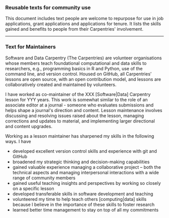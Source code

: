 ### Reusable texts for community use

This document includes text people are welcome to repurpose for use in job applications, grant applications and applications for tenure. 
It lists the skills gained and benefits to people from their Carpentries' involvement.

----------------------------------------------------------------------------------------------------------------------------

### Text for Maintainers

Software and Data Carpentry (The Carpentries) are volunteer organisations whose members teach foundational computational 
and data skills to researchers, e.g., programming basics in R and Python, use of the command line, and version control. 
Housed on GitHub, all Carpentries’ lessons are open source, with an open contribution model, and lessons are 
collaboratively created and maintained by volunteers.

I have worked as co-maintainer of the XXX [Software|Data] Carpentry lesson for YYY years. This work is somewhat similar 
to the role of an associate editor at a journal - someone who evaluates submissions and helps shape a journal's direction and 
content. Lesson maintenance involves discussing and resolving issues raised about the lesson, managing corrections and 
updates to material, and implementing larger directional and content upgrades. 

Working as a lesson maintainer has sharpened my skills in the following ways. I have

 - developed excellent version control skills and experience with git and GitHub 
 - broadened my strategic thinking and decision-making capabilities
 - gained valuable experience managing a collaborative project – both the technical aspects and managing interpersonal interactions with a wide range of community members
 - gained useful teaching insights and perspectives by working so closely on a specific lesson
 - developed transferable skills in software development and teaching
 - volunteered my time to help teach others [computing|data] skills because I believe in the importance of these skills to foster research
 - learned better time management to stay on top of all my commitments
